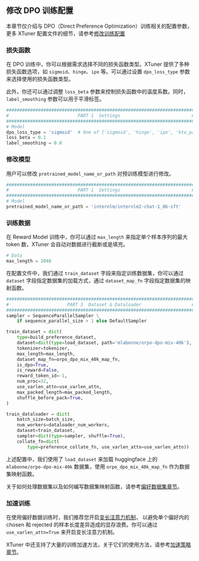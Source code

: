 ## 修改 DPO 训练配置

本章节仅介绍与 DPO（Direct Preference Optimization）训练相关的配置参数，更多 XTuner 配置文件的细节，请参考[修改训练配置](https://xtuner.readthedocs.io/zh-cn/latest/training/modify_settings.html)

### 损失函数

在 DPO 训练中，你可以根据需求选择不同的损失函数类型。XTuner 提供了多种损失函数选项，如 `sigmoid`、`hinge`、`ipo` 等。可以通过设置 `dpo_loss_type` 参数来选择使用的损失函数类型。

此外，你还可以通过调整 `loss_beta` 参数来控制损失函数中的温度系数。同时，`label_smoothing` 参数可以用于平滑标签。

```python
#######################################################################
#                          PART 1  Settings                           #
#######################################################################
# Model
dpo_loss_type = 'sigmoid'  # One of ['sigmoid', 'hinge', 'ipo', 'kto_pair', 'sppo_hard', 'nca_pair', 'robust']
loss_beta = 0.1
label_smoothing = 0.0
```

### 修改模型

用户可以修改 `pretrained_model_name_or_path` 对预训练模型进行修改。

```python
#######################################################################
#                          PART 1  Settings                           #
#######################################################################
# Model
pretrained_model_name_or_path = 'internlm/internlm2-chat-1_8b-sft'
```

### 训练数据

在 Reward Model 训练中，你可以通过 `max_length` 来指定单个样本序列的最大 token 数，XTuner 会自动对数据进行截断或是填充。

```python
# Data
max_length = 2048
```

在配置文件中，我们通过 `train_dataset` 字段来指定训练数据集，你可以通过 `dataset` 字段指定数据集的加载方式，通过 `dataset_map_fn` 字段指定数据集的映射函数。

```python
#######################################################################
#                      PART 3  Dataset & Dataloader                   #
#######################################################################
sampler = SequenceParallelSampler \
    if sequence_parallel_size > 1 else DefaultSampler

train_dataset = dict(
    type=build_preference_dataset,
    dataset=dict(type=load_dataset, path='mlabonne/orpo-dpo-mix-40k'),
    tokenizer=tokenizer,
    max_length=max_length,
    dataset_map_fn=orpo_dpo_mix_40k_map_fn,
    is_dpo=True,
    is_reward=False,
    reward_token_id=-1,
    num_proc=32,
    use_varlen_attn=use_varlen_attn,
    max_packed_length=max_packed_length,
    shuffle_before_pack=True,
)

train_dataloader = dict(
    batch_size=batch_size,
    num_workers=dataloader_num_workers,
    dataset=train_dataset,
    sampler=dict(type=sampler, shuffle=True),
    collate_fn=dict(
        type=preference_collate_fn, use_varlen_attn=use_varlen_attn))
```

上述配置中，我们使用了 `load_dataset` 来加载 huggingface 上的 `mlabonne/orpo-dpo-mix-40k` 数据集，使用 `orpo_dpo_mix_40k_map_fn` 作为数据集映射函数。

关于如何处理数据集以及如何编写数据集映射函数，请参考[偏好数据集章节](../reward_model/preference_data.md)。

### 加速训练

在使用偏好数据训练时，我们推荐您开启[变长注意力机制](https://xtuner.readthedocs.io/zh-cn/latest/acceleration/varlen_flash_attn.html)， 以避免单个偏好内的 chosen 和 rejected 的样本长度差异造成的显存浪费。你可以通过 `use_varlen_attn=True` 来开启变长注意力机制。

XTuner 中还支持了大量的训练加速方法，关于它们的使用方法，请参考[加速策略章节](https://xtuner.readthedocs.io/zh-cn/latest/acceleration/hyper_parameters.html)。
